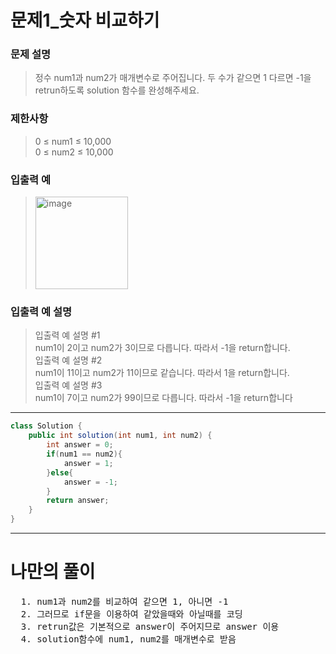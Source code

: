 # 문제1_숫자 비교하기

### 문제 설명
> 정수 num1과 num2가 매개변수로 주어집니다. 두 수가 같으면 1 다르면 -1을 retrun하도록 solution 함수를 완성해주세요.

### 제한사항
> 0 ≤ num1 ≤ 10,000
<br> 0 ≤ num2 ≤ 10,000

### 입출력 예
> <img width="148" alt="image" src="https://github.com/OliviaKimHJ/CodingTest/assets/119272364/72c280eb-f5cf-43e6-be15-6ae83f8512bf">


### 입출력 예 설명
> 입출력 예 설명 #1
<br>num1이 2이고 num2가 3이므로 다릅니다. 따라서 -1을 return합니다.
<br> 입출력 예 설명 #2
<br>num1이 11이고 num2가 11이므로 같습니다. 따라서 1을 return합니다.
<br> 입출력 예 설명 #3
<br>num1이 7이고 num2가 99이므로 다릅니다. 따라서 -1을 return합니다

-----------------------------------------------------------------------------------------------------------------

```java
class Solution {
    public int solution(int num1, int num2) {
        int answer = 0;
        if(num1 == num2){
            answer = 1;
        }else{
            answer = -1;
        }
        return answer;
    }
}
```

----------------------------------------------------------------------------------------------------------------
# 나만의 풀이
<pre>
  1. num1과 num2를 비교하여 같으면 1, 아니면 -1
  2. 그러므로 if문을 이용하여 같았을때와 아닐때를 코딩
  3. retrun값은 기본적으로 answer이 주어지므로 answer 이용
  4. solution함수에 num1, num2를 매개변수로 받음
</pre>
